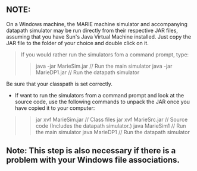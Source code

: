 ## NOTE:
On a Windows machine, the MARIE machine simulator and accompanying datapath simulator may be run directly from their respective JAR files, assuming that you have Sun's Java Virtual Machine installed. Just copy the JAR file to the folder of your choice and double click on it. 

> If you would rather run the simulators fom a command prompt, type:
>>java -jar MarieSim.jar // Run the main simulator
>>java -jar MarieDP1.jar // Run the datapath simulator

Be sure that your classpath is set correctly.

* If want to run the simulators from a command prompt and look at the source code, use the following commands to unpack the JAR once you have copied it to your computer:
>> jar xvf MarieSim.jar // Class files
>> jar xvf MarieSrc.jar  // Source code (Includes the datapath simulator.)
>> java MarieSim1  // Run the main simulator
>> java MarieDP1 // Run the datapath simulator

## Note: This step is also necessary if there is a problem with your Windows file associations. 
